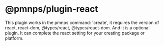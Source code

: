 # @pmnps/plugin-react

This plugin works in the pmnps command: 'create', it requires the version of react, react-dom, @types/react, @types/react-dom. And it is a optional plugin. It can complete the react setting for your creating package or platform.
